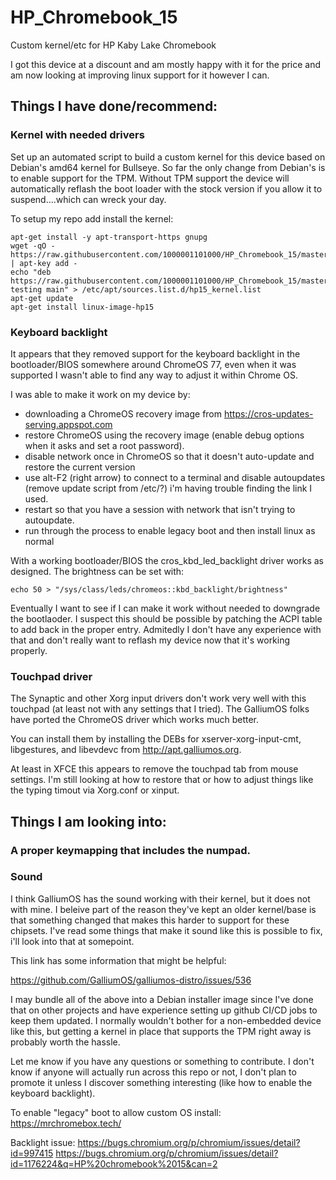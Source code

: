 # HP_Chromebook_15
Custom kernel/etc for HP Kaby Lake Chromebook

I got this device at a discount and am mostly happy with it for the price and am now looking at improving linux support for it however I can. 


## Things I have done/recommend:

### Kernel with needed drivers
Set up an automated script to build a custom kernel for this device based on Debian's amd64 kernel for Bullseye. So far the only change from Debian's is to enable support for the TPM. Without TPM support the device will automatically reflash the boot loader with the stock version if you allow it to suspend....which can wreck your day. 

To setup my repo add install the kernel:
```
apt-get install -y apt-transport-https gnupg
wget -qO - https://raw.githubusercontent.com/1000001101000/HP_Chromebook_15/master/PPA/key.GPG | apt-key add -
echo "deb https://raw.githubusercontent.com/1000001101000/HP_Chromebook_15/master/PPA/ testing main" > /etc/apt/sources.list.d/hp15_kernel.list
apt-get update
apt-get install linux-image-hp15

```

### Keyboard backlight
It appears that they removed support for the keyboard backlight in the bootloader/BIOS somewhere around ChromeOS 77, even when it was supported I wasn't able to find any way to adjust it within Chrome OS.

I was able to make it work on my device by: 
- downloading a ChromeOS recovery image from https://cros-updates-serving.appspot.com
- restore ChromeOS using the recovery image (enable debug options when it asks and set a root password).
- disable network once in ChromeOS so that it doesn't auto-update and restore the current version
- use alt-F2 (right arrow) to connect to a terminal and disable autoupdates (remove update script from /etc/?) i'm having trouble finding the link I used.
- restart so that you have a session with network that isn't trying to autoupdate.
- run through the process to enable legacy boot and then install linux as normal

With a working bootloader/BIOS the cros_kbd_led_backlight driver works as designed. The brightness can be set with:

`echo 50 > "/sys/class/leds/chromeos::kbd_backlight/brightness"`

Eventually I want to see if I can make it work without needed to downgrade the bootlaoder. I suspect this should be possible by patching the ACPI table to add back in the proper entry. Admitedly I don't have any experience with that and don't really want to reflash my device now that it's working properly.


### Touchpad driver
The Synaptic and other Xorg input drivers don't work very well with this touchpad (at least not with any settings that I tried). The GalliumOS folks have ported the ChromeOS driver which works much better. 

You can install them by installing the DEBs for xserver-xorg-input-cmt, libgestures, and libevdevc from http://apt.galliumos.org. 

At least in XFCE this appears to remove the touchpad tab from mouse settings. I'm still looking at how to restore that or how to adjust things like the typing timout via Xorg.conf or xinput. 


## Things I am looking into:

### A proper keymapping that includes the numpad.

### Sound
I think GalliumOS has the sound working with their kernel, but it does not with mine. I beleive part of the reason they've kept an older kernel/base is that something changed that makes this harder to support for these chipsets. I've read some things that make it sound like this is possible to fix, i'll look into that at somepoint.

This link has some information that might be helpful:

https://github.com/GalliumOS/galliumos-distro/issues/536





I may bundle all of the above into a Debian installer image since I've done that on other projects and have experience setting up github CI/CD jobs to keep them updated. I normally wouldn't bother for a non-embedded device like this, but getting a kernel in place that supports the TPM right away is probably worth the hassle. 

Let me know if you have any questions or something to contribute. I don't know if anyone will actually run across this repo or not, I don't plan to promote it unless I discover something interesting (like how to enable the keyboard backlight).



To enable "legacy" boot to allow custom OS install:
https://mrchromebox.tech/

Backlight issue:
https://bugs.chromium.org/p/chromium/issues/detail?id=997415
https://bugs.chromium.org/p/chromium/issues/detail?id=1176224&q=HP%20chromebook%2015&can=2
